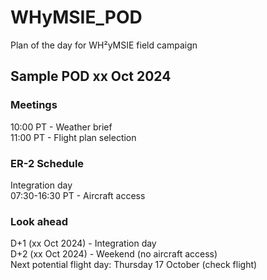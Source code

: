 # WHyMSIE_POD
Plan of the day for WH²yMSIE field campaign

## Sample POD xx Oct 2024
### Meetings
10:00 PT - Weather brief  
11:00 PT - Flight plan selection  

### ER-2 Schedule
Integration day  
07:30-16:30 PT - Aircraft access  

### Look ahead
D+1 (xx Oct 2024) - Integration day  
D+2 (xx Oct 2024) - Weekend (no aircraft access)  
Next potential flight day: Thursday 17 October (check flight)
